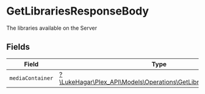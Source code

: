 # GetLibrariesResponseBody

The libraries available on the Server


## Fields

| Field                                                                                                                      | Type                                                                                                                       | Required                                                                                                                   | Description                                                                                                                |
| -------------------------------------------------------------------------------------------------------------------------- | -------------------------------------------------------------------------------------------------------------------------- | -------------------------------------------------------------------------------------------------------------------------- | -------------------------------------------------------------------------------------------------------------------------- |
| `mediaContainer`                                                                                                           | [?\LukeHagar\Plex_API\Models\Operations\GetLibrariesMediaContainer](../../Models/Operations/GetLibrariesMediaContainer.md) | :heavy_minus_sign:                                                                                                         | N/A                                                                                                                        |